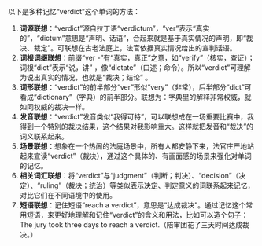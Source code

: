 以下是多种记忆“verdict”这个单词的方法：
1. **词源联想**：“verdict”源自拉丁语“verdictum”，“ver”表示“真实的”，“dictum”意思是“声明、话语”，合起来就是基于真实情况的声明，即“裁决、裁定”。可联想在古老法庭上，法官依据真实情况给出的宣判话语。
2. **词根词缀联想**：前缀“ver -”有“真实，真正”之意，如“verify”（核实，查证）；词根“dict”表示“说，讲” ，像“dictate”（口述；命令）。所以“verdict”可理解为说出真实的情况，也就是“裁决；结论” 。
3. **词形联想**：“verdict”的前半部分“ver”形似“very”（非常），后半部分“dict”可看成“dictionary”（字典）的前半部分。联想为：字典里的解释非常权威，就如同权威的裁决一样。
4. **发音联想**：“verdict”发音类似“我得可特”，可以联想成在一场重要比赛中，我得到一个特别的裁决结果，这个结果对我影响重大。这样就把发音和“裁决”的词义联系起来。
5. **场景联想**：想象在一个热闹的法庭场景中，所有人都安静下来，法官庄严地站起来宣读“verdict”（裁决），通过这个具体的、有画面感的场景来强化对单词的记忆。
6. **相关词汇联想**：将“verdict”与“judgment”（判断；判决）、“decision”（决定）、“ruling”（裁决；统治）等类似表示决定、判定意义的词联系起来记忆，对比它们在不同语境中的使用。
7. **短语联想**：记住短语“reach a verdict”，意思是“达成裁决”。通过记忆这个常用短语，来更好地理解和记住“verdict”的含义和用法，比如可以造个句子：The jury took three days to reach a verdict.（陪审团花了三天时间达成裁决。） 